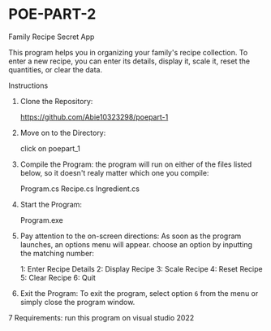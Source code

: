 # POE-PART-2

Family Recipe Secret App

This program helps you in organizing your family's recipe collection. 
To enter a new recipe, you can enter its details, display it, scale it,
reset the quantities, or clear the data.


Instructions

1. Clone the Repository: 
   
    https://github.com/Abie10323298/poepart-1
    

2. Move on to the Directory:
    
    click on poepart_1
   

3. Compile the Program: 
    the program will run on either of the files listed below, so it doesn't realy matter which one you compile:
    
   Program.cs 
   Recipe.cs
   Ingredient.cs
    

5. Start the Program: 
    
    Program.exe
    
6. Pay attention to the on-screen directions: 
     As soon as the program launches, an options menu will appear. choose an option by inputting the matching number:
  
	1: Enter Recipe Details
	2: Display Recipe
	3: Scale Recipe
  4: Reset Recipe
  5: Clear Recipe
  6: Quit

7. Exit the Program: 
    To exit the program, select option `6` from the menu or simply close the program window.

   
7  Requirements:
   run this program on visual studio 2022
   
